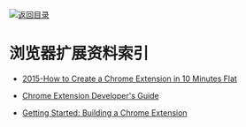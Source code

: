 [![返回目录](https://parg.co/UGo)](https://github.com/wxyyxc1992/Awesome-Links) 


# 浏览器扩展资料索引

* [2015-How to Create a Chrome Extension in 10 Minutes Flat](https://www.sitepoint.com/create-chrome-extension-10-minutes-flat/)

* [Chrome Extension Developer's Guide](https://developer.chrome.com/extensions/devguide)

* [Getting Started: Building a Chrome Extension](https://developer.chrome.com/extensions/getstarted)
